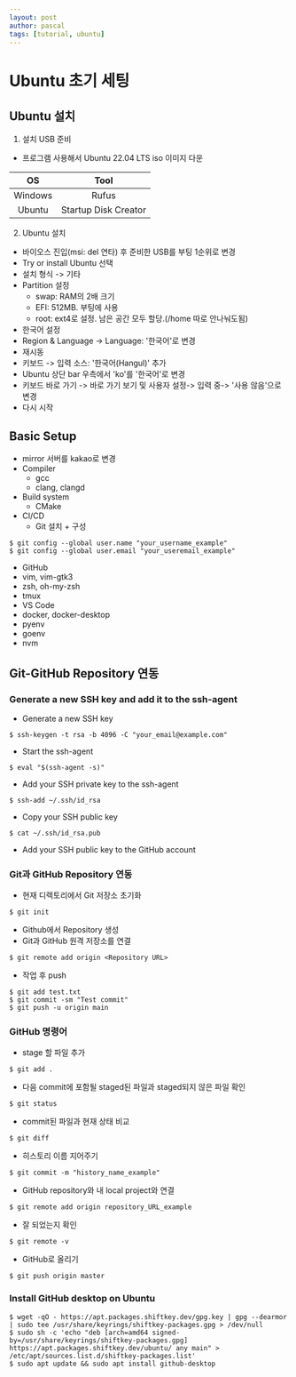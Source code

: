 ```yaml
---
layout: post
author: pascal
tags: [tutorial, ubuntu]
---
```


# Ubuntu 초기 세팅 

## Ubuntu 설치

1. 설치 USB 준비
- 프로그램 사용해서 Ubuntu 22.04 LTS iso 이미지 다운

| OS            | Tool                 |
|:-------------:|:--------------------:|
| Windows       | Rufus                |
| Ubuntu        | Startup Disk Creator |

2. Ubuntu 설치
- 바이오스 진입(msi: del 연타) 후 준비한 USB를 부팅 1순위로 변경
- Try or install Ubuntu 선택
- 설치 형식 -> 기타
- Partition 설정
  - swap: RAM의 2배 크기
  - EFI: 512MB. 부팅에 사용
  - root: ext4로 설정. 남은 공간 모두 할당.(/home 따로 안나눠도됨)
- 한국어 설정
- Region & Language -> Language: '한국어'로 변경
- 재시동
- 키보드 -> 입력 소스: '한국어(Hangul)' 추가
- Ubuntu 상단 bar 우측에서 'ko'를 '한국어'로 변경
- 키보드 바로 가기 -> 바로 가기 보기 및 사용자 설정-> 입력 중-> '사용 않음'으로 변경
- 다시 시작

## Basic Setup

- mirror 서버를 kakao로 변경
- Compiler
  - gcc
  - clang, clangd
- Build system
  - CMake
- CI/CD
  - Git 설치 + 구성
```
$ git config --global user.name "your_username_example"
$ git config --global user.email "your_useremail_example"
```
  - GitHub
- vim, vim-gtk3
- zsh, oh-my-zsh
- tmux
- VS Code
- docker, docker-desktop
- pyenv
- goenv
- nvm

## Git-GitHub Repository 연동

### Generate a new SSH key and add it to the ssh-agent

- Generate a new SSH key
```
$ ssh-keygen -t rsa -b 4096 -C "your_email@example.com"
```
- Start the ssh-agent
```
$ eval "$(ssh-agent -s)"
```
- Add your SSH private key to the ssh-agent
```
$ ssh-add ~/.ssh/id_rsa
```
- Copy your SSH public key
```
$ cat ~/.ssh/id_rsa.pub
```
- Add your SSH public key to the GitHub account

### Git과 GitHub Repository 연동

- 현재 디렉토리에서 Git 저장소 초기화
```
$ git init
```
- Github에서 Repository 생성
- Git과 GitHub 원격 저장소를 연결
```
$ git remote add origin <Repository URL>
```
- 작업 후 push
```
$ git add test.txt
$ git commit -sm "Test commit"
$ git push -u origin main
```
### GitHub 명령어
- stage 할 파일 추가
```
$ git add .
```
- 다음 commit에 포함될 staged된 파일과 staged되지 않은 파일 확인
```
$ git status
```
- commit된 파일과 현재 상태 비교
```
$ git diff
```
- 히스토리 이름 지어주기
```
$ git commit -m "history_name_example"
```
- GitHub repository와 내 local project와 연결
```
$ git remote add origin repository_URL_example
```
- 잘 되었는지 확인
```
$ git remote -v
```
- GitHub로 올리기
```
$ git push origin master
```
  
### Install GitHub desktop on Ubuntu
```
$ wget -qO - https://apt.packages.shiftkey.dev/gpg.key | gpg --dearmor | sudo tee /usr/share/keyrings/shiftkey-packages.gpg > /dev/null
$ sudo sh -c 'echo "deb [arch=amd64 signed-by=/usr/share/keyrings/shiftkey-packages.gpg] https://apt.packages.shiftkey.dev/ubuntu/ any main" > /etc/apt/sources.list.d/shiftkey-packages.list'
$ sudo apt update && sudo apt install github-desktop
```
